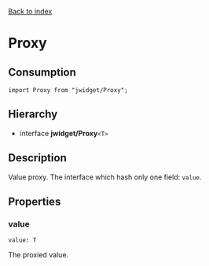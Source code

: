 [Back to index](../README.md)

# Proxy

## Consumption

	import Proxy from "jwidget/Proxy";

## Hierarchy

* interface **jwidget/Proxy**`<T>`

## Description

Value proxy. The interface which hash only one field: `value`.

## Properties

### value

	value: T

The proxied value.

